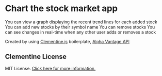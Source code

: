 # Chart the stock market app

You can view a graph displaying the recent trend lines for each added stock
You can add new stocks by their symbol name
You can remove stocks
You can see changes in real-time when any other user adds or removes a stock


Created by using [Clementine.js](https://github.com/johnstonbl01/clementinejs-fcc.git) boilerplate,
[Alpha Vantage API](https://www.alphavantage.co)

## Clementine License

MIT License. [Click here for more information.](LICENSE.md)
